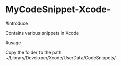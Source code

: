# MyCodeSnippet-Xcode-

#introduce

Contains various snippets in Xcode

#usage

Copy the folder to the path
~/Library/Developer/Xcode/UserData/CodeSnippets/ 

